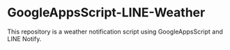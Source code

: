 # GoogleAppsScript-LINE-Weather
This repository is a weather notification script using GoogleAppsScript and LINE Notify.
